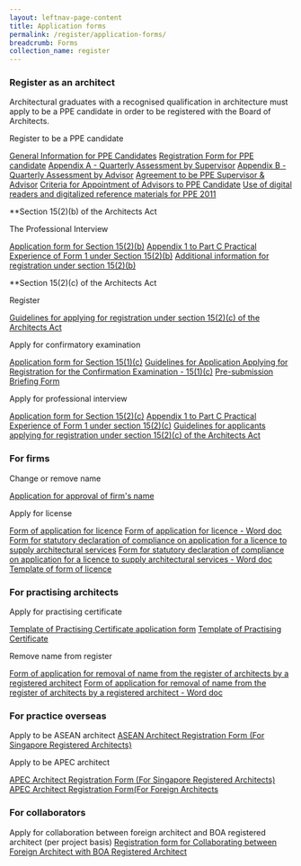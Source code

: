 ```yaml
---
layout: leftnav-page-content
title: Application forms
permalink: /register/application-forms/
breadcrumb: Forms
collection_name: register
---
```


### **Register as an architect**

Architectural graduates with a recognised qualification in architecture must apply to be a PPE candidate in order to be registered with the Board of Architects.

Register to be a PPE candidate 

[General Information for PPE Candidates]({{site.baseurl}}/files/general-info.pdf)
[Registration Form for PPE candidate]({{site.baseurl}}/files/registration_ppe.pdf)
[Appendix A - Quarterly Assessment by Supervisor]({{site.baseurl}}/files/appendix_a_supervisor.doc)
[Appendix B - Quarterly Assessment by Advisor]({{site.baseurl}}/files/appendix_b_advisor.doc)
[Agreement to be PPE Supervisor & Advisor]({{site.baseurl}}/files/agreement_ppe_supervisor.pdf)
[Criteria for Appointment of Advisors to PPE Candidate]({{site.baseurl}}/files/circular_on_PPE_advisor.pdf)
[Use of digital readers and digitalized reference materials for PPE 2011]({{site.baseurl}}/files/use_of_digital_readers.pdf)

**Section 15(2)(b) of the Architects Act

The Professional Interview 

[Application form for Section 15(2)(b)]({{site.baseurl}}/files/application_15_2_b.pdf)
[Appendix 1 to Part C Practical Experience of Form 1 under Section 15(2)(b)]({{site.baseurl}}/files/application_15_2_b_appendix.pdf)
[Additional information for registration under section 15(2)(b)]({{site.baseurl}}/files/application_15_2_b_additional_info.pdf)

**Section 15(2)(c) of the Architects Act

Register

[Guidelines for applying for registration under section 15(2)(c) of the Architects Act]({{site.baseurl}}/files/form_1_application_for_registration.pdf)

Apply for confirmatory examination

[Application form for Section 15(1)(c)]({{site.baseurl}}/files/application_15_1_c.pdf)
[Guidelines for Application Applying for Registration for the Confirmation Examination - 15(1)(c)]({{site.baseurl}}/files/guide_15_1_c.pdf)
[Pre-submission Briefing Form]({{site.baseurl}}/files/presubmission_briefing_form.pdf)

Apply for professional interview 

[Application form for Section 15(2)(c)]({{site.baseurl}}/files/application_15_2_c.pdf)
[Appendix 1 to Part C Practical Experience of Form 1 under section 15(2)(c)]({{site.baseurl}}/files/application_15_2_c_appendix.pdf)
[Guidelines for applicants applying for registration under section 15(2)(c) of the Architects Act]({{site.baseurl}}/files/guide2c.pdf)

### **For firms**

Change or remove name

[Application for approval of firm's name]({{site.baseurl}}/files/approval_of_firm_s_name.pdf)

Apply for license

[Form of application for licence]({{site.baseurl}}/files/form_6_application_for_a_licence.pdf)
[Form of application for licence - Word doc]({{site.baseurl}}/files/form_6_application_for_a_licence.doc)
[Form for statutory declaration of compliance on application for a licence to supply architectural services]({{site.baseurl}}/files/statlic.pdf)
[Form for statutory declaration of compliance on application for a licence to supply architectural services - Word doc]({{site.baseurl}}/files/statlic.doc)
[Template of form of licence]({{site.baseurl}}/files/licence.pdf)

### **For practising architects**

Apply for practising certificate

[Template of Practising Certificate application form]({{site.baseurl}}/files/practising_certificate_form.pdf)
[Template of Practising Certificate]({{site.baseurl}}/files/practising_certificate.pdf)

Remove name from register

[Form of application for removal of name from the register of architects by a registered architect]({{site.baseurl}}/files/remove.pdf)
[Form of application for removal of name from the register of architects by a registered architect - Word doc]({{site.baseurl}}/files/remove.doc)

### **For practice overseas**

Apply to be ASEAN architect
[ASEAN Architect Registration Form (For Singapore Registered Architects)]({{site.baseurl}}/files/ASEAN_Architect_Registration_Form_SG.pdf)

Apply to be APEC architect

[APEC Architect Registration Form (For Singapore Registered Architects)]({{site.baseurl}}/files/APEC_Architect_Application_Form_SG.pdf)
[APEC Architect Registration Form(For Foreign Architects]({{site.baseurl}}/files/APEC_architect_registration_form_foreign.pdf)

### **For collaborators**

Apply for collaboration between foreign architect and BOA registered architect (per project basis)
[Registration form for Collaborating between Foreign Architect with BOA Registered Architect]({{site.baseurl}}/files/form_collaboration.pdf)

